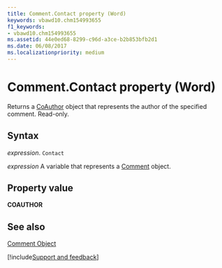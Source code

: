 ```yaml
---
title: Comment.Contact property (Word)
keywords: vbawd10.chm154993655
f1_keywords:
- vbawd10.chm154993655
ms.assetid: 44e0ed68-8299-c96d-a3ce-b2b853bfb2d1
ms.date: 06/08/2017
ms.localizationpriority: medium
---
```



# Comment.Contact property (Word)

Returns a [CoAuthor](Word.CoAuthor.md) object that represents the author of the specified comment. Read-only.


## Syntax

_expression_. `Contact`

_expression_ A variable that represents a [Comment](./Word.Comment.md) object.


## Property value

 **COAUTHOR**


## See also


[Comment Object](Word.Comment.md)

[!include[Support and feedback](~/includes/feedback-boilerplate.md)]